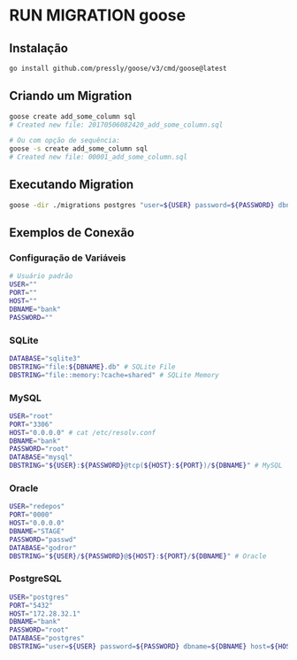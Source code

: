 # RUN MIGRATION goose

## Instalação
```bash
go install github.com/pressly/goose/v3/cmd/goose@latest
```

## Criando um Migration
```bash
goose create add_some_column sql
# Created new file: 20170506082420_add_some_column.sql

# Ou com opção de sequência:
goose -s create add_some_column sql
# Created new file: 00001_add_some_column.sql
```

## Executando Migration
```bash
goose -dir ./migrations postgres "user=${USER} password=${PASSWORD} dbname=${DBNAME} host=${HOST} port=${PORT} sslmode=disable" up
```

## Exemplos de Conexão

### Configuração de Variáveis
```bash
# Usuário padrão
USER=""
PORT=""
HOST=""
DBNAME="bank"
PASSWORD=""
```

### SQLite
```bash
DATABASE="sqlite3"
DBSTRING="file:${DBNAME}.db" # SQLite File
DBSTRING="file::memory:?cache=shared" # SQLite Memory
```

### MySQL
```bash
USER="root"
PORT="3306"
HOST="0.0.0.0" # cat /etc/resolv.conf
DBNAME="bank"
PASSWORD="root"
DATABASE="mysql"
DBSTRING="${USER}:${PASSWORD}@tcp(${HOST}:${PORT})/${DBNAME}" # MySQL
```

### Oracle
```bash
USER="redepos"
PORT="0000"
HOST="0.0.0.0"
DBNAME="STAGE"
PASSWORD="passwd"
DATABASE="godror"
DBSTRING="${USER}/${PASSWORD}@${HOST}:${PORT}/${DBNAME}" # Oracle
```

### PostgreSQL
```bash
USER="postgres"
PORT="5432"
HOST="172.28.32.1"
DBNAME="bank"
PASSWORD="root"
DATABASE="postgres"
DBSTRING="user=${USER} password=${PASSWORD} dbname=${DBNAME} host=${HOST} port=${PORT} sslmode=disable" # PostgreSQL

